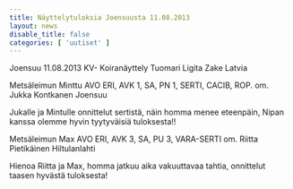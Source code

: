 ```yaml
---
title: Näyttelytuloksia Joensuusta 11.08.2013
layout: news
disable_title: false
categories: [ 'uutiset' ]
---
```


Joensuu 11.08.2013 KV- Koiranäyttely Tuomari Ligita Zake Latvia

Metsäleimun Minttu AVO ERI, AVK 1, SA, PN 1, SERTI, CACIB, ROP. om. Jukka Kontkanen Joensuu

Jukalle ja Mintulle onnittelut sertistä, näin homma menee eteenpäin, Nipan kanssa olemme hyvin tyytyväisiä tuloksesta!!

Metsäleimun Max AVO ERI, AVK 3, SA, PU 3, VARA-SERTI         om. Riitta Pietikäinen Hiltulanlahti

Hienoa Riitta ja Max, homma jatkuu aika vakuuttavaa tahtia, onnittelut taasen hyvästä tuloksesta!
